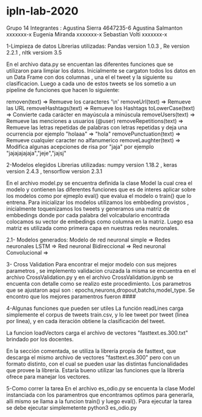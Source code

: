 # ipln-lab-2020
Grupo 14 
Integrantes :
Agustina Sierra 4647235-6
Agustina Salmanton xxxxxxx-x
Eugenia Miranda xxxxxxx-x
Sebastian Volti xxxxxxx-x

1-Limpieza de datos
Librerias utilizadas: Pandas version 1.0.3 , Re version 2.2.1 , nltk versiom 3.5

En el archivo data.py se encuentan las diferentes funciones que se utilizaron para limpiar los datos.
Inicialmente se cargaton todos los datos en un Data Frame con dos columnas , una el el tweet y la siguiente su clasificacion.
Luego a cada uno de estos tweets se los sometio a un pipeline de funciones que hacen lo siguiente:

removen(text) => Remueve los caracteres '\n'
removeUrl(text) => Remueve las URL
removeHashtags(text) => Remueve los Hashtags
toLowerCase(text) => Convierte cada carácter en mayúscula a minúscula
removeUsers(text) => Remueve las menciones a usuarios (@user)
removeRepetitions(text) => Remueve las letras repetidas de palabras con letras repetidas y deja una ocurrencia por ejemplo "holaaa" => "hola" 
removePunctuation(text) =>  Remueve cualquier caracter no alfanumerico
removeLaughter(text) => Modifica algunas acepciones de risa por "jaja" por ejemplo "jajajajajaja","jeje","jajsj"

2-Modelos elegidos
Librerias utilizadas: numpy version 1.18.2 , keras version 2.4.3 , tensorflow version 2.3.1 

En el archivo model.py se encuentra definida la clase Model la cual crea el modelo y contienen las diferentes funciones que es de interes aplicar sobre los modelos como por ejmeplo eval() que evalua el modelo o train() que lo entrena.
Para inicializar los modelos utilizamos los embbeding provistos , inicialmente toquenizamos los tweets y generamos una matriz de embbedings donde por cada palabra del volcabulario encontrada colocamos su vector de embedings como columna en la matriz.
Luego esa matriz es utilizada como primera capa en nuestras redes neuronales.

2.1- Modelos generados:
Modelo de red neuronal simple =>
Redes neuronales LSTM =>
Red neuronal Bidireccional =>
Red neuronal Convolucional =>

3- Cross Validation
Para encontrar el mejor modelo con sus mejores parametros , se implemento validacion cruzada la misma se encuentra en el archivo CrossValidation.py y en el archivo CrossValidation.ipynb se encuenta con detalle como se realizo este procedimiento.
Los parametros que se ajustaron aqui son : epochs,neurons,dropout,batchs,model_type.
Se encontro que los mejores paramentros fueron ####


4-Algunas funciones que pueden ser utiles
La función readLines carga simplemente el corpus de tweets train.csv, y lo lee tweet por tweet (linea por linea), y en cada iteración obtiene la clasificación del tweet. 

La funcion loadVectors carga el archivo de vectores "fasttext.es.300.txt" brindado por los docentes.

En la sección comentada, se utiliza la librería propia de fasttext, que descarga el mismo archivo de vectores "fasttext.es.300" pero con un formato distinto, con el cual se pueden usar las distintas funcionalidades que provee la librería.
Estaría bueno utilizar las funciones que la librería ofrece para manejar los vectores.

5-Como correr la tarea
En el archivo es_odio.py se encuenta la clase Model instanciada con los paramentros que encontramos optimos para generarla, alli mismo se llama a la funcion train() y luego eval().
Para ejecutar la tarea se debe ejecutar simplemetente python3 es_odio.py
